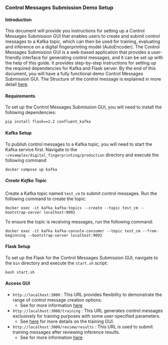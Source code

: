<!--
SPDX-FileCopyrightText: Copyright (c) 2023, NVIDIA CORPORATION & AFFILIATES. All rights reserved.
SPDX-License-Identifier: Apache-2.0

Licensed under the Apache License, Version 2.0 (the "License");
you may not use this file except in compliance with the License.
You may obtain a copy of the License at

http://www.apache.org/licenses/LICENSE-2.0

Unless required by applicable law or agreed to in writing, software
distributed under the License is distributed on an "AS IS" BASIS,
WITHOUT WARRANTIES OR CONDITIONS OF ANY KIND, either express or implied.
See the License for the specific language governing permissions and
limitations under the License.
-->

### Control Messages Submission Demo Setup

#### Introduction
This document will provide you instructions for setting up a Control Messages Submission GUI that enables users to create and submit control messages to a Kafka topic, which can then be used for training, evaluating and inference on a digital fingerprinting model (AutoEncoder). The Control Messages Submission GUI is a web-based application that provides a user-friendly interface for generating control messages, and it can be set up with the help of this guide. It provides step-by-step instructions for setting up the required dependencies for Kafka and Flask server. By the end of this document, you will have a fully functional demo Control Messages Submission GUI. The Structure of the control message is explained in more detail [here](../../../docs/source/control_message_guide.md).

#### Requirements

To set up the Control Messages Submission GUI, you will need to install the following dependencies:

```
pip install flask==2.2 confluent_kafka
```

#### Kafka Setup

To publish control messages to a Kafka topic, you will need to start the Kafka service first. Navigate to the `~/examples/digital_fingerprinting/production` directory and execute the following command:

```
docker compose up kafka
```

##### Create Kafka Topic

Create a Kafka topic named `test_cm` to submit control messages. Run the following command to create the topic:
```
docker exec -it kafka kafka-topics --create --topic test_cm --bootstrap-server localhost:9092
```

To ensure the topic is receiving messages, run the following command:
```
docker exec -it kafka kafka-console-consumer --topic test_cm --from-beginning --bootstrap-server localhost:9092
```

#### Flask Setup

To set up the Flask for the Control Messages Submission GUI, navigate to the `bin` directory and execute the `start.sh` script:
```
bash start.sh
```

#### Access GUI
- `http://localhost:3000` : This URL provides flexibility to demonstrate the range of control message creation options.
    -   See for more information [here](./submit_messages.md)
- `http://localhost:3000/training` : This URL generates control messages exclusively for training purposes with some user-specified parameters.
    -   See [here](./training.md) for more details on the training GUI.
- `http://localhost:3000/review/results` : This URL is used to submit training messages after reviewing inference results.
    -   See for more information [here](review_results.md)
